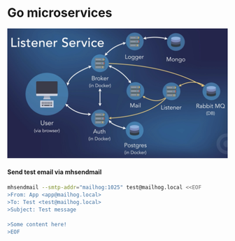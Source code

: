 # Go microservices
<img src="images/go-micro-scheme.png" />

#### Send test email via mhsendmail
````bash
mhsendmail --smtp-addr="mailhog:1025" test@mailhog.local <<EOF
>From: App <app@mailhog.local>
>To: Test <test@mailhog.local>
>Subject: Test message

>Some content here!
>EOF

````